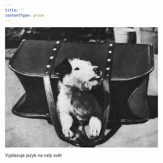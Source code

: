 ```yaml
---
title: ''
contentType: prose
---
```


![dasenka_fotky_017](./resources/dasenka_fotky_017.jpg)  

Vyplazuje jazyk na celý svět
